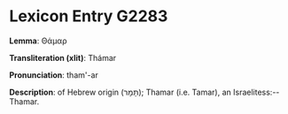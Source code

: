 # Lexicon Entry G2283

**Lemma**: Θάμαρ

**Transliteration (xlit)**: Thámar

**Pronunciation**: tham'-ar

**Description**:
of Hebrew origin (תָּמָר); Thamar (i.e. Tamar), an Israelitess:--Thamar.
